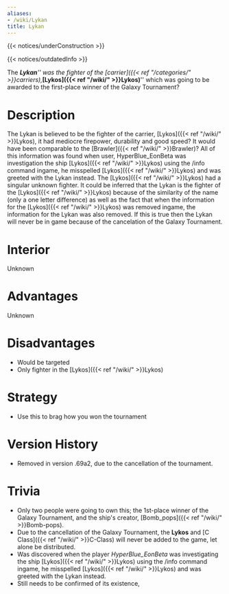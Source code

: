 ```yaml
---
aliases:
- /wiki/Lykan
title: Lykan
---  
```


{{< notices/underConstruction >}}   

{{< notices/outdatedInfo >}} 

The ***Lykan**'' was the fighter of the [carrier]({{< ref "/categories/" >}}carriers),***[Lykos]({{< ref "/wiki/" >}}Lykos)**'' which was going to be awarded to the first-place winner of the Galaxy Tournament?

# Description

The Lykan is believed to be the fighter of the carrier, [Lykos]({{< ref "/wiki/" >}}Lykos), it had mediocre firepower, durability and good speed? It would have been comparable to the [Brawler]({{< ref "/wiki/" >}}Brawler)? All of this information was found when user, HyperBlue_EonBeta was investigation the ship [Lykos]({{< ref "/wiki/" >}}Lykos) using the /info command ingame, he misspelled [Lykos]({{< ref "/wiki/" >}}Lykos) and was greeted with the Lykan instead. The [Lykos]({{< ref "/wiki/" >}}Lykos) had a singular unknown fighter. It could be inferred that the Lykan is the fighter of the [Lykos]({{< ref "/wiki/" >}}Lykos) because of the similarity of the name (only a one letter difference) as well as the fact that when the information for the [Lykos]({{< ref "/wiki/" >}}Lykos) was removed ingame, the information for the Lykan was also removed. If this is true then the Lykan will never be in game because of the cancelation of the Galaxy Tournament.

# Interior

Unknown

# Advantages

Unknown

# Disadvantages

- Would be targeted
- Only fighter in the [Lykos]({{< ref "/wiki/" >}}Lykos)

# Strategy

- Use this to brag how you won the tournament

# Version History 

- Removed in version .69a2, due to the cancellation of the tournament.

# Trivia

- Only two people were going to own this; the 1st-place winner of the Galaxy Tournament, and the ship's creator, [Bomb_pops]({{< ref "/wiki/" >}}Bomb-pops).
- Due to the cancellation of the Galaxy Tournament, the **Lykos** and [C Class]({{< ref "/wiki/" >}}C-Class) will never be added to the game, let alone be distributed.
- Was discovered when the player _HyperBlue_EonBeta_ was investigating the ship [Lykos]({{< ref "/wiki/" >}}Lykos) using the /info command ingame, he misspelled [Lykos]({{< ref "/wiki/" >}}Lykos) and was greeted with the Lykan instead.
- Still needs to be confirmed of its existence,
